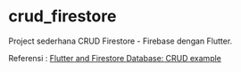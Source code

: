 # crud_firestore

Project sederhana CRUD Firestore - Firebase dengan Flutter.

Referensi : [Flutter and Firestore Database: CRUD example](https://www.kindacode.com/article/flutter-firestore-database/)
